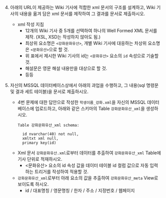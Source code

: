 4. 아래의 URL이 제공하는 Wiki 기사에 적합한 xml 문서의 구조를 설계하고, Wiki 기사의 내용을 옮겨 담은 xml 문서를 제작하여 그 결과를 문서로 제출하시오.
    - xml 작성 지침
      - 12개의 Wiki 기사 중 5개를 선택하여 하나의 Well Formed XML 문서를 제작. (XSL, XSD는 작성하지 않아도 됨.)
      - 최상위 요소명은 `<강화문화유산>`, 개별 Wiki 기사에 대응하는 차상위 요소명은 `<문화유산>`으로 할 것.
      - 위 표에서 제시한 Wiki 기사의 id는 `<문화유산>` 요소의 `id` 속성으로 기술할 것.
      - 해설문은 영문 해설 내용만을 대상으로 할 것.
      - 등등

5. 자신의 MSSQL 데이터베이스상에서 아래의 과업을 수행하고, 그 내용(sql 명령문 및 결과 세트 테이블)을 문서로 제출하시오.
    - 4번 문제에 대한 답안으로 작성한 `학생이름_강화.xml`을 자신의 MSSQL 데이터베이스에 업로드하고, 아래와 같은 스키마의 Table `강화문화유산_xml`을 생성하시오.
      ```
      Table 강화문화유산_xml schema:
      
        id nvarchar(40) not null,
        xmltxt xml null,
        primary key(id)
      ```
    - Xml 문서 `강화문화유산.xml`로부터 데이터를 추출하여 `강화문화유산_xml` Table에 기사 단위로 적재하시오.
      - <문화유산> 요소의 id 속성 값을 데이터 테이블 id 컬럼 값으로 자동 입력하는 트리거를 작성하여 적용할 것.
    - `강화문화유산_xml`로부터 아래 요소의 값을 추출하여 `강화문화유산_meta` View로 보이도록 하시오.
      - id / 대표명칭 / 영문명칭 / 한자 / 주소 / 지정번호 / 웹페이지
